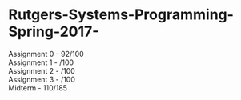 # Rutgers-Systems-Programming-Spring-2017-
 Assignment 0 - 92/100 </br>
 Assignment 1 -   /100 </br>
 Assignment 2 -   /100 </br>
 Assignment 3 -   /100 </br>
 Midterm - 110/185 </br>
